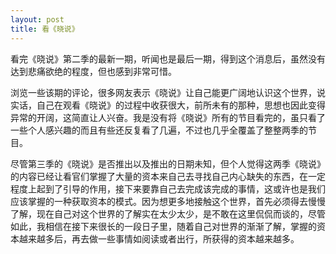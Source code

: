```yaml
---
layout: post
title: 看《晓说》
---
```


看完《晓说》第二季的最新一期，听闻也是最后一期，得到这个消息后，虽然没有达到悲痛欲绝的程度，但也感到非常可惜。

浏览一些该期的评论，很多网友表示《晓说》让自己能更广阔地认识这个世界，说实话，自己在观看《晓说》的过程中收获很大，前所未有的那种，思想也因此变得异常的开阔，这简直让人兴奋。我是没有将《晓说》所有的节目看完的，虽只看了一些个人感兴趣的而且有些还反复看了几遍，不过也几乎全覆盖了整整两季的节目。

尽管第三季的《晓说》是否推出以及推出的日期未知，但个人觉得这两季《晓说》的内容已经让看官们掌握了大量的资本来自己去寻找自己内心缺失的东西，在一定程度上起到了引导的作用，接下来要靠自己去完成该完成的事情，这或许也是我们应该掌握的一种获取资本的模式。因为想更多地接触这个世界，首先必须得去慢慢了解，现在自己对这个世界的了解实在太少太少，是不敢在这里侃侃而谈的，尽管如此，我相信在接下来很长的一段日子里，随着自己对世界的渐渐了解，掌握的资本越来越多后，再去做一些事情如阅读或者出行，所获得的资本越来越多。